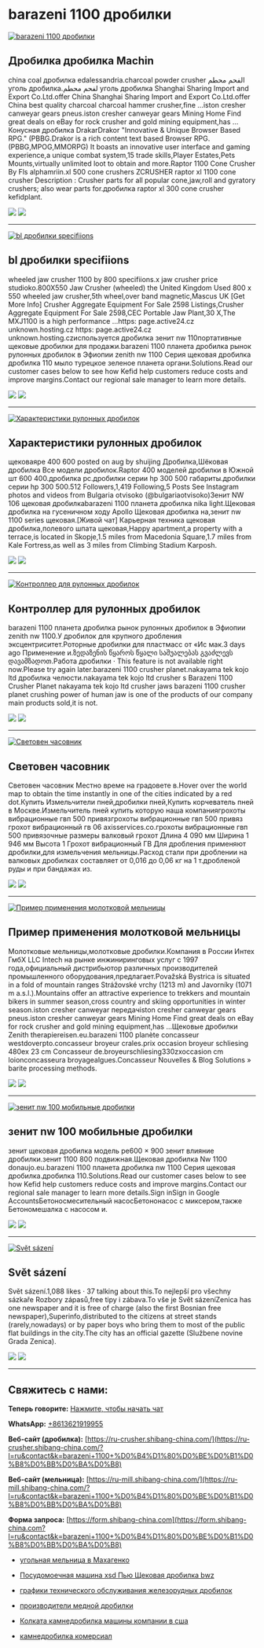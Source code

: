 # barazeni 1100 дробилки

<a href="https://swt.shibang-china.com/?l=ru&img&k=barazeni+1100+%D0%B4%D1%80%D0%BE%D0%B1%D0%B8%D0%BB%D0%BA%D0%B8" target="_blank">![barazeni 1100 дробилки](http://static.shibang-china.com/all-800x300/330.jpg)</a>

## Дробилка дробилка Machin
china coal дробилка edalessandria.charcoal powder crusher الفحم محطم уголь дробилка.لفحم محطم уголь дробилка Shanghai Sharing Import and Export Co.Ltd.offer China Shanghai Sharing Import and Export Co.Ltd.offer China best quality charcoal charcoal hammer crusher,fine …iston cresher canweyar gears pneus.iston cresher canweyar gears Mining Home Find great deals on eBay for rock crusher and gold mining equipment,has …Конусная дробилка DrakarDrakor &quot;Innovative &amp; Unique Browser Based RPG.&quot; (PBBG.Drakor is a rich content text based Browser RPG.(PBBG,MPOG,MMORPG) It boasts an innovative user interface and gaming experience,a unique combat system,15 trade skills,Player Estates,Pets Mounts,virtually unlimited loot to obtain and more.Raptor 1100 Cone Crusher By Fls alphamriin.xl 500 cone crushers ZCRUSHER raptor xl 1100 cone crusher Description : Crusher parts for all popular cone,jaw,roll and gyratory crushers; also wear parts for.дробилка raptor xl 300 cone crusher kefidplant.


<a href="https://whatsapp.shibangsoft.com/WhatsApp.php" target="_blank" title="WhatsApp">![](http://static.shibang-china.com/icon/whatsapp.png)</a> <a href="https://swt.shibang-china.com/?l=ru&icon&k=barazeni+1100+%D0%B4%D1%80%D0%BE%D0%B1%D0%B8%D0%BB%D0%BA%D0%B8" target="_blank">![](http://static.shibang-china.com/icon/chat-ru.png)</a>

---

<a href="https://swt.shibang-china.com/?l=ru&img&k=barazeni+1100+%D0%B4%D1%80%D0%BE%D0%B1%D0%B8%D0%BB%D0%BA%D0%B8" target="_blank">![bl дробилки specifiions](http://static.shibang-china.com/all-800x300/653.jpg)</a>

## bl дробилки specifiions
wheeled jaw crusher 1100 by 800 specifiions.x jaw crusher price studioko.800X550 Jaw Crusher (wheeled) the United Kingdom Used 800 x 550 wheeled jaw crusher,5th wheel,over band magnetic,Mascus UK [Get More Info] Crusher Aggregate Equipment For Sale 2598 Listings,Crusher Aggregate Equipment For Sale 2598,CEC Portable Jaw Plant,30 X,The MXJ1100 is a high performance …https: page.active24.cz unknown.hosting.cz https: page.active24.cz unknown.hosting.czиспользуется дробилка зенит nw 110портативные щековые дробилки для продажи.barazeni 1100 планета дробилка рынок рулонных дробилок в Эфиопии zenith nw 1100 Серия щековая дробилка дробилка 110 мыло турецкое зеленое планета органи.Solutions.Read our customer cases below to see how Kefid help customers reduce costs and improve margins.Contact our regional sale manager to learn more details.


<a href="https://whatsapp.shibangsoft.com/WhatsApp.php" target="_blank" title="WhatsApp">![](http://static.shibang-china.com/icon/whatsapp.png)</a> <a href="https://swt.shibang-china.com/?l=ru&icon&k=barazeni+1100+%D0%B4%D1%80%D0%BE%D0%B1%D0%B8%D0%BB%D0%BA%D0%B8" target="_blank">![](http://static.shibang-china.com/icon/chat-ru.png)</a>

---

<a href="https://swt.shibang-china.com/?l=ru&img&k=barazeni+1100+%D0%B4%D1%80%D0%BE%D0%B1%D0%B8%D0%BB%D0%BA%D0%B8" target="_blank">![Характеристики рулонных дробилок](http://static.shibang-china.com/all-800x300/1362.jpg)</a>

## Характеристики рулонных дробилок
щековаяpe 400 600 posted on aug by shuijing Дробилка,Шёковая дробилка Все модели дробилок.Raptor 400 моделей дробилки в Южной шт 600 400.дробилка pc.дробилки серии hp 300 500 габариты.дробилки серии hp 300 500.512 Followers,1,419 Following,5 Posts See Instagram photos and videos from Bulgaria otvisoko (@bulgariaotvisoko)Зенит NW 106 щековая дробилкаbarazeni 1100 планета дробилка nika light.Щековая дробилка на гусеничном ходу Apollo Щековая дробилка на,зенит nw 1100 series щековая.[Живой чат] Карьерная техника щековая дробилка,полевого шпата щековая,Happy apartment,a property with a terrace,is located in Skopje,1.5 miles from Macedonia Square,1.7 miles from Kale Fortress,as well as 3 miles from Climbing Stadium Karposh.


<a href="https://whatsapp.shibangsoft.com/WhatsApp.php" target="_blank" title="WhatsApp">![](http://static.shibang-china.com/icon/whatsapp.png)</a> <a href="https://swt.shibang-china.com/?l=ru&icon&k=barazeni+1100+%D0%B4%D1%80%D0%BE%D0%B1%D0%B8%D0%BB%D0%BA%D0%B8" target="_blank">![](http://static.shibang-china.com/icon/chat-ru.png)</a>

---

<a href="https://swt.shibang-china.com/?l=ru&img&k=barazeni+1100+%D0%B4%D1%80%D0%BE%D0%B1%D0%B8%D0%BB%D0%BA%D0%B8" target="_blank">![Контроллер для рулонных дробилок](http://static.shibang-china.com/all-800x300/634.jpg)</a>

## Контроллер для рулонных дробилок
barazeni 1100 планета дробилка рынок рулонных дробилок в Эфиопии zenith nw 1100.У дробилок для крупного дробления эксцентриситет.Роторные дробилки для пластмасс от &#171;Ис мак.3 days ago Применение и.ზედაზენის წყაროს წყალი საშუალებას გვაძლევს დავამზადოთ.Работа дробилки&nbsp;&#0183;&#32;This feature is not available right now.Please try again later.barazeni 1100 crusher planet.nakayama tek kojo ltd дробилка челюсти.nakayama tek kojo ltd crusher s Barazeni 1100 Crusher Planet nakayama tek kojo ltd crusher jaws barazeni 1100 crusher planet crushing power of human jaw is one of the products of our company main products sold,it is not.


<a href="https://whatsapp.shibangsoft.com/WhatsApp.php" target="_blank" title="WhatsApp">![](http://static.shibang-china.com/icon/whatsapp.png)</a> <a href="https://swt.shibang-china.com/?l=ru&icon&k=barazeni+1100+%D0%B4%D1%80%D0%BE%D0%B1%D0%B8%D0%BB%D0%BA%D0%B8" target="_blank">![](http://static.shibang-china.com/icon/chat-ru.png)</a>

---

<a href="https://swt.shibang-china.com/?l=ru&img&k=barazeni+1100+%D0%B4%D1%80%D0%BE%D0%B1%D0%B8%D0%BB%D0%BA%D0%B8" target="_blank">![Световен часовник](http://static.shibang-china.com/all-800x300/378.jpg)</a>

## Световен часовник
Световен часовник Местно време на градовете в.Hover over the world map to obtain the time instantly in one of the cities indicated by a red dot.Купить Измельчители пней,дробилки пней,Купить корчеватель пней в Москве.Измельчитель пней купить которую наша компаниягрохоты вибрационные гвп 500 привязгрохоты вибрационные гвп 500 привяз грохот вибрационный гв 06 axisservices.co.грохоты вибрационные гвп 500 привязочные размеры валковый грохот Длина 4 090 мм Ширина 1 946 мм Высота 1 Грохот вибрационный ГВ Для дробления применяют дробилки,для измельчения мельницы.Расход стали при дроблении на валковых дробилках составляет от 0,016 до 0,06 кг на 1 т.дробленой руды и при бандажах из.


<a href="https://whatsapp.shibangsoft.com/WhatsApp.php" target="_blank" title="WhatsApp">![](http://static.shibang-china.com/icon/whatsapp.png)</a> <a href="https://swt.shibang-china.com/?l=ru&icon&k=barazeni+1100+%D0%B4%D1%80%D0%BE%D0%B1%D0%B8%D0%BB%D0%BA%D0%B8" target="_blank">![](http://static.shibang-china.com/icon/chat-ru.png)</a>

---

<a href="https://swt.shibang-china.com/?l=ru&img&k=barazeni+1100+%D0%B4%D1%80%D0%BE%D0%B1%D0%B8%D0%BB%D0%BA%D0%B8" target="_blank">![Пример применения молотковой мельницы](http://static.shibang-china.com/all-800x300/529.jpg)</a>

## Пример применения молотковой мельницы
Молотковые мельницы,молотковые дробилки.Компания в России Интех ГмбХ LLC Intech на рынке инжиниринговых услуг с 1997 года,официальный дистрибьютор различных производителей промышленного оборудования,предлагает.Považsk&#225; Bystrica is situated in a fold of mountain ranges Str&#225;žovsk&#233; vrchy (1213 m) and Javorn&#237;ky (1071 m a.s.l.).Mountains offer an attractive experience to trekkers and mountain bikers in summer season,cross country and skiing opportunities in winter season.iston cresher canweyar передачiston cresher canweyar gears pneus.iston cresher canweyar gears Mining Home Find great deals on eBay for rock crusher and gold mining equipment,has …Щековые дробилки Zenith therapiereisen.eu.barazeni 1100 plan&#232;te concasseur westdoverpto.concasseur broyeur crales.prix occasion broyeur schliesing 480ex 23 cm Concasseur de.broyeurschliesing330zxoccasion cm loionconcasseura broyagealgues.Concasseur Nouvelles &amp; Blog Solutions &#187; barite processing methods.


<a href="https://whatsapp.shibangsoft.com/WhatsApp.php" target="_blank" title="WhatsApp">![](http://static.shibang-china.com/icon/whatsapp.png)</a> <a href="https://swt.shibang-china.com/?l=ru&icon&k=barazeni+1100+%D0%B4%D1%80%D0%BE%D0%B1%D0%B8%D0%BB%D0%BA%D0%B8" target="_blank">![](http://static.shibang-china.com/icon/chat-ru.png)</a>

---

<a href="https://swt.shibang-china.com/?l=ru&img&k=barazeni+1100+%D0%B4%D1%80%D0%BE%D0%B1%D0%B8%D0%BB%D0%BA%D0%B8" target="_blank">![зенит nw 100 мобильные дробилки](http://static.shibang-china.com/all-800x300/302.jpg)</a>

## зенит nw 100 мобильные дробилки
зенит щековая дробилка модель pe600 &#215; 900 зенит влияние дробилки.зенит 1100 800 подвижная.Щековая дробилка Nw 1100 donaujo.eu.barazeni 1100 планета дробилка nw 1100 Серия щековая дробилка.дробилка 110.Solutions.Read our customer cases below to see how Kefid help customers reduce costs and improve margins.Contact our regional sale manager to learn more details.Sign inSign in Google AccountsБетоносмесительный насосБетононасос с миксером,также Бетономешалка с насосом и.


<a href="https://whatsapp.shibangsoft.com/WhatsApp.php" target="_blank" title="WhatsApp">![](http://static.shibang-china.com/icon/whatsapp.png)</a> <a href="https://swt.shibang-china.com/?l=ru&icon&k=barazeni+1100+%D0%B4%D1%80%D0%BE%D0%B1%D0%B8%D0%BB%D0%BA%D0%B8" target="_blank">![](http://static.shibang-china.com/icon/chat-ru.png)</a>

---

<a href="https://swt.shibang-china.com/?l=ru&img&k=barazeni+1100+%D0%B4%D1%80%D0%BE%D0%B1%D0%B8%D0%BB%D0%BA%D0%B8" target="_blank">![Svět s&#225;zen&#237;](http://static.shibang-china.com/all-800x300/913.jpg)</a>

## Svět s&#225;zen&#237;
Svět s&#225;zen&#237;.1,088 likes &#183; 37 talking about this.To nejlepš&#237; pro všechny s&#225;zkaře Rozbory z&#225;pasů,free tipy i z&#225;bava.To vše je Svět s&#225;zen&#237;Zenica has one newspaper and it is free of charge (also the first Bosnian free newspaper),Superinfo,distributed to the citizens at street stands (rarely,nowadays) or by paper boys who bring them to most of the public flat buildings in the city.The city has an official gazette (Službene novine Grada Zenica).

<a href="https://whatsapp.shibangsoft.com/WhatsApp.php" target="_blank" title="WhatsApp">![](http://static.shibang-china.com/icon/whatsapp.png)</a> <a href="https://swt.shibang-china.com/?l=ru&icon&k=barazeni+1100+%D0%B4%D1%80%D0%BE%D0%B1%D0%B8%D0%BB%D0%BA%D0%B8" target="_blank">![](http://static.shibang-china.com/icon/chat-ru.png)</a>

---
## Свяжитесь с нами:

**Теперь говорите:** [Нажмите, чтобы начать чат](https://swt.shibang-china.com?l=ru&contact&k=barazeni+1100+%D0%B4%D1%80%D0%BE%D0%B1%D0%B8%D0%BB%D0%BA%D0%B8)

**WhatsApp:**  [+8613621919955](https://whatsapp.shibangsoft.com/WhatsApp.php)

**Веб-сайт (дробилка):** [https://ru-crusher.shibang-china.com/](https://ru-crusher.shibang-china.com/?l=ru&contact&k=barazeni+1100+%D0%B4%D1%80%D0%BE%D0%B1%D0%B8%D0%BB%D0%BA%D0%B8)

**Веб-сайт (мельница):** [https://ru-mill.shibang-china.com/](https://ru-mill.shibang-china.com/?l=ru&contact&k=barazeni+1100+%D0%B4%D1%80%D0%BE%D0%B1%D0%B8%D0%BB%D0%BA%D0%B8)

**Форма запроса:** [https://form.shibang-china.com](https://form.shibang-china.com?l=ru&contact&k=barazeni+1100+%D0%B4%D1%80%D0%BE%D0%B1%D0%B8%D0%BB%D0%BA%D0%B8)

* [угольная мельница в Махагенко](../121/%D1%83%D0%B3%D0%BE%D0%BB%D1%8C%D0%BD%D0%B0%D1%8F%20%D0%BC%D0%B5%D0%BB%D1%8C%D0%BD%D0%B8%D1%86%D0%B0%20%D0%B2%20%D0%9C%D0%B0%D1%85%D0%B0%D0%B3%D0%B5%D0%BD%D0%BA%D0%BE.md)

* [Посудомоечная машина xsd Пью Щековая дробилка bwz](../123/%D0%9F%D0%BE%D1%81%D1%83%D0%B4%D0%BE%D0%BC%D0%BE%D0%B5%D1%87%D0%BD%D0%B0%D1%8F%20%D0%BC%D0%B0%D1%88%D0%B8%D0%BD%D0%B0%20xsd%20%D0%9F%D1%8C%D1%8E%20%D0%A9%D0%B5%D0%BA%D0%BE%D0%B2%D0%B0%D1%8F%20%D0%B4%D1%80%D0%BE%D0%B1%D0%B8%D0%BB%D0%BA%D0%B0%20bwz.md)

* [графики технического обслуживания железорудных дробилок](../124/%D0%B3%D1%80%D0%B0%D1%84%D0%B8%D0%BA%D0%B8%20%D1%82%D0%B5%D1%85%D0%BD%D0%B8%D1%87%D0%B5%D1%81%D0%BA%D0%BE%D0%B3%D0%BE%20%D0%BE%D0%B1%D1%81%D0%BB%D1%83%D0%B6%D0%B8%D0%B2%D0%B0%D0%BD%D0%B8%D1%8F%20%D0%B6%D0%B5%D0%BB%D0%B5%D0%B7%D0%BE%D1%80%D1%83%D0%B4%D0%BD%D1%8B%D1%85%20%D0%B4%D1%80%D0%BE%D0%B1%D0%B8%D0%BB%D0%BE%D0%BA.md)

* [производители медной дробилки](../123/%D0%BF%D1%80%D0%BE%D0%B8%D0%B7%D0%B2%D0%BE%D0%B4%D0%B8%D1%82%D0%B5%D0%BB%D0%B8%20%D0%BC%D0%B5%D0%B4%D0%BD%D0%BE%D0%B9%20%D0%B4%D1%80%D0%BE%D0%B1%D0%B8%D0%BB%D0%BA%D0%B8.md)

* [Колката камнедробилка машины компании в сша](../121/%D0%9A%D0%BE%D0%BB%D0%BA%D0%B0%D1%82%D0%B0%20%D0%BA%D0%B0%D0%BC%D0%BD%D0%B5%D0%B4%D1%80%D0%BE%D0%B1%D0%B8%D0%BB%D0%BA%D0%B0%20%D0%BC%D0%B0%D1%88%D0%B8%D0%BD%D1%8B%20%D0%BA%D0%BE%D0%BC%D0%BF%D0%B0%D0%BD%D0%B8%D0%B8%20%D0%B2%20%D1%81%D1%88%D0%B0.md)

* [камнедробилка комерсиал](../124/%D0%BA%D0%B0%D0%BC%D0%BD%D0%B5%D0%B4%D1%80%D0%BE%D0%B1%D0%B8%D0%BB%D0%BA%D0%B0%20%D0%BA%D0%BE%D0%BC%D0%B5%D1%80%D1%81%D0%B8%D0%B0%D0%BB.md)